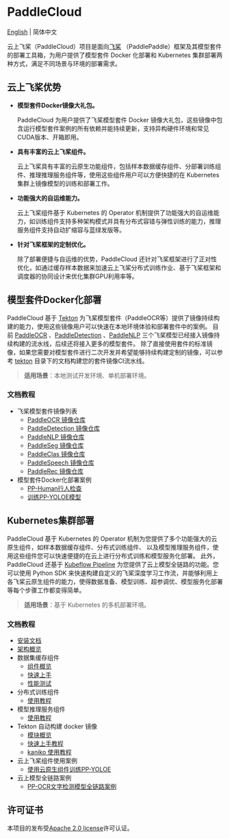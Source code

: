 # PaddleCloud

[English](./README_en.md) | 简体中文

云上飞桨（PaddleCloud）项目是面向[飞桨](https://github.com/PaddlePaddle/Paddle) （PaddlePaddle）框架及其模型套件的部署工具箱，为用户提供了模型套件 Docker 化部署和 Kubernetes 集群部署两种方式，满足不同场景与环境的部署需求。

## 云上飞桨优势

- **模型套件Docker镜像大礼包。**

  PaddleCloud 为用户提供了飞桨模型套件 Docker 镜像大礼包，这些镜像中包含运行模型套件案例的所有依赖并能持续更新，支持异构硬件环境和常见CUDA版本、开箱即用。

- **具有丰富的云上飞桨组件。**

  云上飞桨具有丰富的云原生功能组件，包括样本数据缓存组件、分部署训练组件、推理推理服务组件等，使用这些组件用户可以方便快捷的在 Kubernetes 集群上镜像模型的训练和部署工作。

- **功能强大的自运维能力。**

  云上飞桨组件基于 Kubernetes 的 Operator 机制提供了功能强大的自运维能力，如训练组件支持多种架构模式并具有分布式容错与弹性训练的能力，推理服务组件支持自动扩缩容与蓝绿发版等。

- **针对飞桨框架的定制优化。**

  除了部署便捷与自运维的优势，PaddleCloud 还针对飞桨框架进行了正对性优化，如通过缓存样本数据来加速云上飞桨分布式训练作业、基于飞桨框架和调度器的协同设计来优化集群GPU利用率等。


## 模型套件Docker化部署

PaddleCloud 基于 [Tekton](https://github.com/tektoncd/pipeline) 为飞桨模型套件（PaddleOCR等）提供了镜像持续构建的能力，使用这些镜像用户可以快速在本地环境体验和部署套件中的案例。
目前 [PaddleOCR](https://github.com/PaddlePaddle/PaddleOCR) 、[PaddleDetection](https://github.com/PaddlePaddle/PaddleDetection) 、[PaddleNLP](https://github.com/PaddlePaddle/PaddleNLP)
三个飞桨模型已经接入镜像持续构建的流水线，后续还将接入更多的模型套件。 除了直接使用套件的标准镜像，如果您需要对模型套件进行二次开发并希望能够持续构建定制的镜像，可以参考 [tekton](./tekton/README.md ) 
目录下的文档构建您的套件镜像CI流水线。

> **适用场景**：本地测试开发环境、单机部署环境。

### 文档教程

- 飞桨模型套件镜像列表
  - [PaddleOCR 镜像仓库](https://hub.docker.com/repository/docker/paddlecloud/paddleocr)
  - [PaddleDetection 镜像仓库](https://hub.docker.com/repository/docker/paddlecloud/paddledetection)
  - [PaddleNLP 镜像仓库](https://hub.docker.com/repository/docker/paddlecloud/paddlenlp)
  - [PaddleSeg 镜像仓库](https://hub.docker.com/repository/docker/paddlecloud/paddleseg)
  - [PaddleClas 镜像仓库](https://hub.docker.com/repository/docker/paddlecloud/paddleclas)
  - [PaddleSpeech 镜像仓库](https://hub.docker.com/repository/docker/paddlecloud/paddlespeech)
  - [PaddleRec 镜像仓库](https://hub.docker.com/repository/docker/paddlecloud/paddlerec)
- 模型套件Docker化部署案例
  - [PP-Human行人检查](./samples/pphuman/pphuman-docker.md)
  - [训练PP-YOLOE模型](./samples/pphuman/ppyoloe-docker.md)

## Kubernetes集群部署

PaddleCloud 基于 Kubernetes 的 Operator 机制为您提供了多个功能强大的云原生组件，如样本数据缓存组件、分布式训练组件、 以及模型推理服务组件，使用这些组件您可以快速便捷的在云上进行分布式训练和模型服务化部署。
此外，PaddleCloud 还基于 [Kubeflow Pipeline](https://github.com/kubeflow/pipelines) 为您提供了云上模型全链路的功能。您可以使用 Python SDK 来快速构建自定义的飞桨深度学习工作流，并能够利用上各飞桨云原生组件的能力，使得数据准备、模型训练、超参调优、模型服务化部署等每个步骤工作都变得简单。

> **适用场景**：基于 Kubernetes 的多机部署环境。

### 文档教程

- [安装文档](./docs/zh_CN/installation.md)
- [架构概览](./docs/zh_CN/paddlecloud-overview.md)
- 数据集缓存组件
  - [组件概览](./docs/zh_CN/sampleset-overview.md)
  - [快速上手](./docs/zh_CN/sampleset-tutorails.md)
  - [性能测试](./docs/zh_CN/sampleset-benchmark.md)
- 分布式训练组件
  - [使用教程](./docs/zh_CN/paddlejob-tutorails.md)
- 模型推理服务组件
  - [使用教程](./docs/zh_CN/serving-tutorials.md)
- Tekton 自动构建 docker 镜像
  - [模块概览](./tekton/README.md)
  - [快速上手教程](./tekton/example/README.md)
  - [kaniko 使用教程](./tekton/task/kaniko/README.md)
- 云上飞桨组件使用案例
  - [使用云原生组件训练PP-YOLOE](./samples/pphuman/ppyoloe-k8s.md)
- 云上模型全链路案例
  - [PP-OCR文字检测模型全链路案例](./samples/pipelines/README.md)


## 许可证书

本项目的发布受[Apache 2.0 license](./LICENSE)许可认证。

